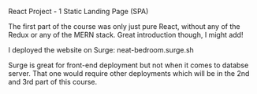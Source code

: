 React Project - 1
Static Landing Page (SPA) 

The first part of the course was only just pure React, without any of the Redux or any of the MERN stack. Great introduction though, I might add! 

I deployed the website on Surge: neat-bedroom.surge.sh

Surge is great for front-end deployment but not when it comes to databse server. That one would require other deployments which will be in the 2nd and 3rd part of this course. 

